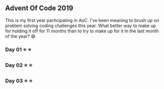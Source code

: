## Advent Of Code 2019

This is my first year participating in AoC. I've been meaning to brush up on problem solving coding challenges this year. What better way to make up for holding it off for 11 months than to try to make up for it in the last month of the year? :smile:


### Day 01 :star: :star:
### Day 02 :star: :star:
### Day 03 :star: :star:
